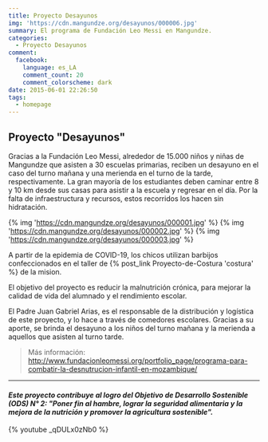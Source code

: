 ```yaml
---
title: Proyecto Desayunos
img: 'https://cdn.mangundze.org/desayunos/000006.jpg'
summary: El programa de Fundación Leo Messi en Mangundze.
categories:
  - Proyecto Desayunos
comment:
  facebook:
    language: es_LA
    comment_count: 20
    comment_colorscheme: dark
date: 2015-06-01 22:26:50
tags:
  - homepage
---
```


## Proyecto "Desayunos"

Gracias a la Fundación Leo Messi, alrededor de 15.000 niños y niñas de Mangundze que asisten a 30 escuelas primarias, reciben un desayuno en el caso del turno mañana y una merienda en el turno de la tarde, respectivamente. La gran mayoría de los estudiantes deben caminar entre 8 y 10 km desde sus casas para asistir a la escuela y regresar en el día. Por la falta de infraestructura y recursos, estos recorridos los hacen sin hidratación.

{% img 'https://cdn.mangundze.org/desayunos/000001.jpg' %}
{% img 'https://cdn.mangundze.org/desayunos/000002.jpg' %}
{% img 'https://cdn.mangundze.org/desayunos/000003.jpg' %}

A partir de la epidemia de COVID-19, los chicos utilizan barbijos confeccionados en el taller de {% post_link Proyecto-de-Costura 'costura' %} de la mision.

El objetivo del proyecto es reducir la malnutrición crónica, para mejorar la calidad de vida del alumnado y el rendimiento escolar.

El Padre Juan Gabriel Arias, es el responsable de la distribución y logística de este proyecto, y lo hace a través de comedores escolares. Gracias a su aporte, se brinda el desayuno a los niños del turno mañana y la merienda a aquellos que asisten al turno tarde.

> Más información: http://www.fundacionleomessi.org/portfolio_page/programa-para-combatir-la-desnutrucion-infantil-en-mozambique/

***

#### **_Este proyecto contribuye al logro del Objetivo de Desarrollo Sostenible (ODS) N° 2: "Poner fin al hambre, lograr la seguridad alimentaria y la mejora de la nutrición y promover la agricultura sostenible"._**


{% youtube _qDULx0zNb0 %}
